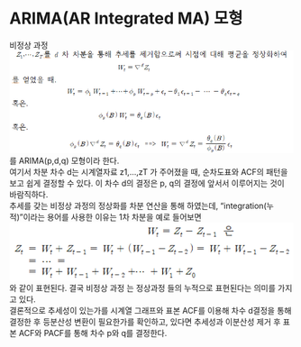 # ARIMA(AR Integrated MA) 모형

비정상 과정   
![jpg](./img/re2.PNG)   
를 ARIMA(p,d,q) 모형이라 한다.   
여기서 차분 차수 d는 시계열자료 z1,...,zT 가 주어졌을 때, 순차도표와 ACF의 패턴을 보고 쉽게 결정할 수 있다.    이 차수 d의 결정은 p, q의 결정에 앞서서 이루어지는 것이 바람직하다.   
추세를 갖는 비정상 과정의 정상화를 차분 연산을 통해 하였는데,    “integration(누적)”이라는 용어를 사용한 이유는 1차 차분을 예로 들어보면   
![jpg](./img/re3.PNG)   
와 같이 표현된다. 결국 비정상 과정 는 정상과정 들의 누적으로 표현된다는 의미를 가지고 있다.   
결론적으로 추세성이 있는가를 시계열 그래프와 표본 ACF를 이용해 차수 d결정을 통해 결정한 후 등분산성 변환이 필요한가를 확인하고, 있다면 추세성과 이분산성 제거 후 표본 ACF와 PACF를 통해 차수 p와 q를 결정한다.